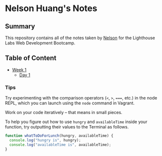 # Nelson Huang's Notes
## Summary 
 This repository contains all of the notes taken by [Nelson](https://github.com/nelsonh3) for the Lighthouse Labs Web Development Bootcamp.
## Table of Content
* [Week 1](/Week_1)
  * [Day 1](/Week_1/Day_1)
### Tips

Try experimenting with the comparison operators (`<`, `>`, `===`, etc.) in the node REPL, which you can launch using the `node` command in Vagrant.

Work on your code iteratively – that means in small pieces. 

To help you figure out how to use `hungry` and `availableTime` inside your function, try outputting their values to the Terminal as follows.

``` javascript
function whatToDoForLunch(hungry, availableTime) {
  console.log("hungry is", hungry);
  console.log("availableTime is", availableTime);
}
```